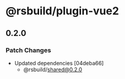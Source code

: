 # @rsbuild/plugin-vue2

## 0.2.0

### Patch Changes

- Updated dependencies [04deba66]
  - @rsbuild/shared@0.2.0
